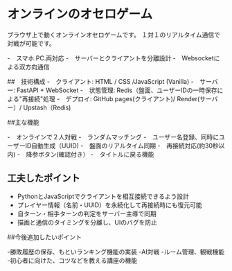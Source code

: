 # オンラインのオセロゲーム

ブラウザ上で動くオンラインオセロゲームです。
１対１のリアルタイム通信で対戦が可能です。

-　スマホ.PC.両対応
-　サーバーとクライアントを分離設計
-　Websocketによる双方向通信

##　技術構成
-　クライアント: HTML / CSS /JavaScript (Vanilla)
-　サーバー: FastAPI + WebSocket
-　状態管理: Redis（盤面、ユーザーIDの一時保存による"再接続"処理
-　デプロイ: GitHub pages(クライアント)/ Render(サーバー）/ Upstash（Redis)

##主な機能

-　オンラインで２人対戦
-　ランダムマッチング
-　ユーザー名登録、同時にユーザーID自動生成（UUID)
-　盤面のリアルタイム同期
-　再接続対応(約30秒以内)
-　降参ボタン(確認付き）
-　タイトルに戻る機能

## 工夫したポイント

- PythonとJavaScriptでクライアントを相互接続できるよう設計
- プレイヤー情報（名前・UUID）を永続化して再接続時にも復元可能
- 自ターン・相手ターンの判定をサーバー主導で同期
- 描画と通信のタイミングを分離し、UIのバグを防止

##今後追加したいポイント

-勝敗履歴の保存、もといランキング機能の実装
-AI対戦
-ルーム管理、観戦機能
-初心者に向けた、コツなどを教える講座の機能
